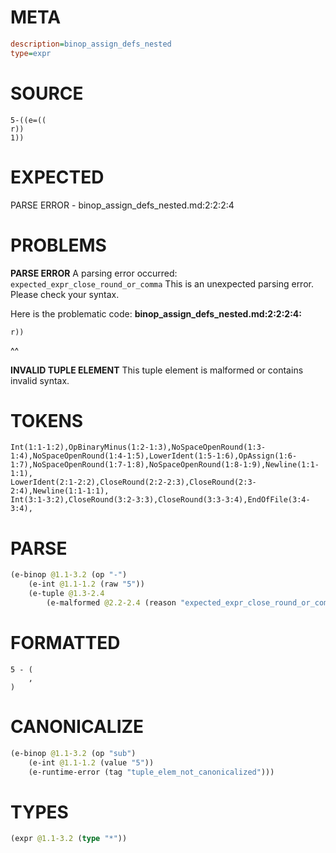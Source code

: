 # META
~~~ini
description=binop_assign_defs_nested
type=expr
~~~
# SOURCE
~~~roc
5-((e=((
r))
1))
~~~
# EXPECTED
PARSE ERROR - binop_assign_defs_nested.md:2:2:2:4
# PROBLEMS
**PARSE ERROR**
A parsing error occurred: `expected_expr_close_round_or_comma`
This is an unexpected parsing error. Please check your syntax.

Here is the problematic code:
**binop_assign_defs_nested.md:2:2:2:4:**
```roc
r))
```
 ^^


**INVALID TUPLE ELEMENT**
This tuple element is malformed or contains invalid syntax.

# TOKENS
~~~zig
Int(1:1-1:2),OpBinaryMinus(1:2-1:3),NoSpaceOpenRound(1:3-1:4),NoSpaceOpenRound(1:4-1:5),LowerIdent(1:5-1:6),OpAssign(1:6-1:7),NoSpaceOpenRound(1:7-1:8),NoSpaceOpenRound(1:8-1:9),Newline(1:1-1:1),
LowerIdent(2:1-2:2),CloseRound(2:2-2:3),CloseRound(2:3-2:4),Newline(1:1-1:1),
Int(3:1-3:2),CloseRound(3:2-3:3),CloseRound(3:3-3:4),EndOfFile(3:4-3:4),
~~~
# PARSE
~~~clojure
(e-binop @1.1-3.2 (op "-")
	(e-int @1.1-1.2 (raw "5"))
	(e-tuple @1.3-2.4
		(e-malformed @2.2-2.4 (reason "expected_expr_close_round_or_comma"))))
~~~
# FORMATTED
~~~roc
5 - (
	,
)
~~~
# CANONICALIZE
~~~clojure
(e-binop @1.1-3.2 (op "sub")
	(e-int @1.1-1.2 (value "5"))
	(e-runtime-error (tag "tuple_elem_not_canonicalized")))
~~~
# TYPES
~~~clojure
(expr @1.1-3.2 (type "*"))
~~~
